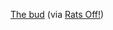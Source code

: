 ---
layout: post
wordpress_id: 931
wordpress_url: http://noesbueno.com/?p=931
date: '2010-12-27 11:03:01 -0600'
date_gmt: '2010-12-27 16:03:01 -0600'
body: |
  <p><a href="http://ogamiitto37.deviantart.com/art/The-bud-190332715">The bud</a>  <span class="via">(via <a href="http://ratsoff.tumblr.com/">Rats Off!</a>)</span></p>
---
